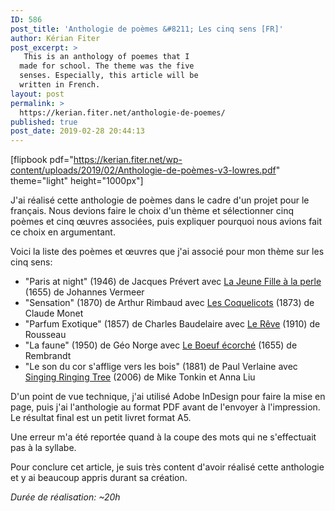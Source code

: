 ```yaml
---
ID: 586
post_title: 'Anthologie de poèmes &#8211; Les cinq sens [FR]'
author: Kérian Fiter
post_excerpt: >
   This is an anthology of poemes that I
  made for school. The theme was the five
  senses. Especially, this article will be
  written in French.
layout: post
permalink: >
  https://kerian.fiter.net/anthologie-de-poemes/
published: true
post_date: 2019-02-28 20:44:13
---
```

<!-- wp:shortcode -->

[flipbook pdf="https://kerian.fiter.net/wp-content/uploads/2019/02/Anthologie-de-poèmes-v3-lowres.pdf" theme="light" height="1000px"] <!-- /wp:shortcode -->

<!-- wp:paragraph -->

J'ai réalisé cette anthologie de poèmes dans le cadre d'un projet pour le français. Nous devions faire le choix d'un thème et sélectionner cinq poèmes et cinq œuvres associées, puis expliquer pourquoi nous avions fait ce choix en argumentant.

<!-- /wp:paragraph -->

<!-- wp:paragraph -->

Voici la liste des poèmes et œuvres que j'ai associé pour mon thème sur les cinq sens:

<!-- /wp:paragraph -->

<!-- wp:list -->

*   "Paris at night" (1946) de Jacques Prévert avec <span style="text-decoration: underline">La Jeune Fille à la perle</span> (1655) de Johannes Vermeer
*   "Sensation" (1870) de Arthur Rimbaud avec <span style="text-decoration: underline">Les Coquelicots</span> (1873) de Claude Monet
*   "Parfum Exotique" (1857) de Charles Baudelaire avec <span style="text-decoration: underline">Le Rêve</span> (1910) de Rousseau
*   "La faune" (1950) de Géo Norge avec <span style="text-decoration: underline">Le Boeuf écorché</span> (1655) de Rembrandt
*   "Le son du cor s'afflige vers les bois" (1881) de Paul Verlaine avec <span style="text-decoration: underline">Singing Ringing Tree</span> (2006) de Mike Tonkin et Anna Liu

<!-- /wp:list -->

<!-- wp:paragraph -->

D'un point de vue technique, j'ai utilisé Adobe InDesign pour faire la mise en page, puis j'ai l'anthologie au format PDF avant de l'envoyer à l'impression. Le résultat final est un petit livret format A5.

<!-- /wp:paragraph -->

<!-- wp:paragraph -->

Une erreur m'a été reportée quand à la coupe des mots qui ne s'effectuait pas à la syllabe.

<!-- /wp:paragraph -->

<!-- wp:paragraph -->

Pour conclure cet article, je suis très content d'avoir réalisé cette anthologie et y ai beaucoup appris durant sa création.

<!-- /wp:paragraph -->

<!-- wp:paragraph -->

*Durée de réalisation: ~20h*

<!-- /wp:paragraph -->

<!-- wp:paragraph -->

 

<!-- /wp:paragraph -->